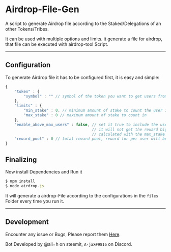 # Airdrop-File-Gen
A script to generate Airdrop file according to the Staked/Delegations of an other Tokens/Tribes.

It can be used with multiple options and limits. it generate a file for airdrop, that file can be executed with airdrop-tool Script.

***

## Configuration
To generate Airdrop file it has to be configured first, it is easy and simple:

```javascript
{
    "token" : {
        "symbol" : "" // symbol of the token you want to get users from
    },
    "limits" : {
        "min_stake" : 0, // minimum amount of stake to count the user in
        "max_stake" : 0 // maximum amount of stake to count in
    },
    "enable_above_max_users" : false, // set it true to include the users above max range
                                      // it will not get the reward bigger, reward will be
                                      // calculated with the max_stake
    "reward_pool" : 0 // total reward pool, reward for per user will be calculated with it
}
```

## Finalizing
Now install Dependencies and Run it
```javascript
$ npm install
$ node airdrop.js
```
It will generate a airdrop-File according to the configurations in the `files` Folder every time you run it.
***

## Development
Encounter any issue or Bugs, Please report them [Here](https://github.com/alihassanah/airdrop-tool/issues).

Bot Developed by @ali=h on steemit, `A-jaX#9816` on Discord.
